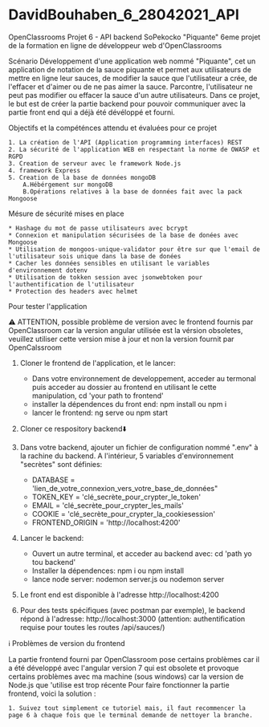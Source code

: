 # DavidBouhaben_6_28042021_API

OpenClassrooms Projet 6 - API backend SoPekocko "Piquante"
6eme projet de la formation en ligne de développeur web d'OpenClassrooms

Scénario
Développement d'une application web nommé "Piquante", cet un application de notation de la sauce piquante et permet aux utilisateurs de mettre en ligne leur sauces, de modifier la sauce que l'utilisateur a crée, de l'effacer et d'aimer ou de ne pas aimer la sauce. Parcontre, l'utilisateur ne peut pas modifier ou effacer la sauce d'un autre utilisateurs.
Dans ce projet, le but est de créer la partie backend pour pouvoir communiquer avec la partie front end qui a déjà été dévéloppé et fourni.

Objectifs et la compéténces attendu et évaluées pour ce projet

    1. La création de l'API (Application programming interfaces) REST
    2. La sécurité de l'application WEB en respectant la norme de OWASP et RGPD
    3. Creation de serveur avec le framework Node.js
    4. framework Express
    5. Creation de la base de données mongoDB
        A.Hébérgement sur mongoDB
        B.Opérations relatives à la base de données fait avec la pack Mongoose

Mésure de sécurité mises en place

    * Hashage du mot de passe utilisateurs avec bcrypt
    * Connexion et manipulation sécurisées de la base de donées avec Mongoose
    * Utilisation de mongoos-unique-validator pour être sur que l'email de l'utilisateur sois unique dans la base de donées
    * Cacher les données sensibles en utilisant le variables d'environnement dotenv
    * Utilisation de tokken session avec jsonwebtoken pour l'authentification de l'utilisateur
    * Protection des headers avec helmet

Pour tester l'application

⚠️ ATTENTION, possible problème de version avec le frontend fournis par OpenClassroom car la version angular utilisée est la vérsion obsoletes, veuillez utiliser cette version mise à jour et non la version fournit par OpenCalssroom

1. Cloner le frontend de l'application, et le lancer:
    * Dans votre environnement de developpement, acceder au termonal puis acceder au dossier au frontend en utilisant le cette manipulation, cd 'your path to frontend'
    * installer la dépendences du front end: npm install ou npm i
    * lancer le frontend: ng serve ou npm start

2. Cloner ce respository backend⬇️

3. Dans votre backend, ajouter un fichier de configuration nommé ".env" à la rachine du backend. A l'intérieur, 5 variables d'environnement "secrètes" sont définies: 
    * DATABASE = 'lien_de_votre_connexion_vers_votre_base_de_données"
    * TOKEN_KEY = 'clé_secrète_pour_crypter_le_token'
    * EMAIL = 'clé_secrète_pour_crypter_les_mails'
    * COOKIE = 'clé_secrète_pour_crypter_la_cookiesession'
    * FRONTEND_ORIGIN = 'http://localhost:4200'

4. Lancer le backend:
    * Ouvert un autre terminal, et acceder au backend avec: cd 'path yo tou backend'
    * Installer la dépendences: npm i ou npm install
    * lance node server: nodemon server.js ou nodemon server

5. Le front end est disponible à l'adresse http://localhost:4200

6. Pour des tests spécifiques (avec postman par exemple), le backend répond à l'adresse: http://localhost:3000 (attention: authentification requise pour toutes les routes /api/sauces/)

ℹ️ Problèmes de version du frontend

La partie frontend fourni par OpenClassroom pose certains problèmes car il a été développé avec l'angular version 7 qui est obsolete et provoque certains problèmes avec ma machine (sous windows) car la version de Node.js que 'utilise est trop récente
Pour faire fonctionner la partie frontend, voici la solution :

    1. Suivez tout simplement ce tutoriel mais, il faut recommencer la page 6 à chaque fois que le terminal demande de nettoyer la branche.

